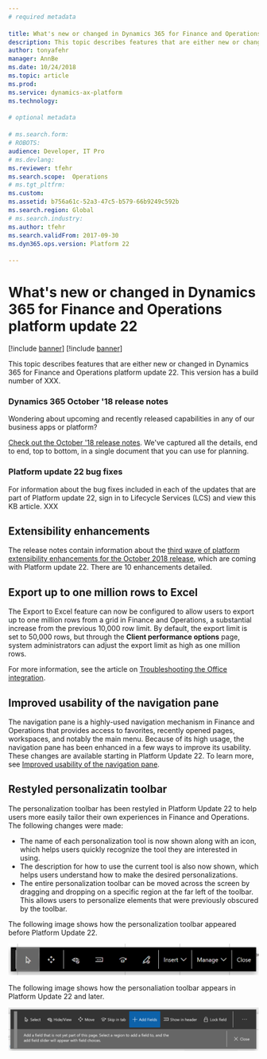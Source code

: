 ```yaml
---
# required metadata

title: What's new or changed in Dynamics 365 for Finance and Operations platform update 22
description: This topic describes features that are either new or changed in Dynamics 365 for Finance and Operation platform update 22. 
author: tonyafehr
manager: AnnBe
ms.date: 10/24/2018
ms.topic: article
ms.prod: 
ms.service: dynamics-ax-platform
ms.technology: 

# optional metadata

# ms.search.form: 
# ROBOTS: 
audience: Developer, IT Pro
# ms.devlang: 
ms.reviewer: tfehr
ms.search.scope:  Operations
# ms.tgt_pltfrm: 
ms.custom: 
ms.assetid: b756a61c-52a3-47c5-b579-66b9249c592b
ms.search.region: Global
# ms.search.industry: 
ms.author: tfehr
ms.search.validFrom: 2017-09-30 
ms.dyn365.ops.version: Platform 22

---
```

# What's new or changed in Dynamics 365 for Finance and Operations platform update 22

[!include [banner](../includes/banner.md)]
[!include [banner](../includes/preview-banner.md)]

This topic describes features that are either new or changed in Dynamics 365 for Finance and Operations platform update 22. This version has a build number of XXX.

### Dynamics 365 October '18 release notes
Wondering about upcoming and recently released capabilities in any of our business apps or platform? 

[Check out the October '18 release notes](https://go.microsoft.com/fwlink/?linkid=870424). We've captured all the details, end to end, top to bottom, in a single document that you can use for planning. 

### Platform update 22 bug fixes
For information about the bug fixes included in each of the updates that are part of Platform update 22, sign in to Lifecycle Services (LCS) and view this KB article. XXX

## Extensibility enhancements
The release notes contain information about the [third wave of platform extensibility enhancements for the October 2018 release](/business-applications-release-notes/October18/dynamics365-finance-operations/platform-extensibility3), which are coming with Platform update 22. There are 10 enhancements detailed.

## Export up to one million rows to Excel
The Export to Excel feature can now be configured to allow users to export up to one million rows from a grid in Finance and Operations, a substantial increase from the previous 10,000 row limit. By default, the export limit is set to 50,000 rows, but through the **Client performance options** page, system administrators can adjust the export limit as high as one million rows.

For more information, see the article on [Troubleshooting the Office integration](../dev-itpro/office-integration/office-integration-troubleshooting.md#why-is-the-export-to-excel-functionality-limited-to-10000-records).

## Improved usability of the navigation pane
The navigation pane is a highly-used navigation mechanism in Finance and Operations that provides access to favorites, recently opened pages, workspaces, and notably the main menu. Because of its high usage, the navigation pane has been enhanced in a few ways to improve its usability. These changes are available starting in Platform Update 22. To learn more, see [Improved usability of the navigation pane](/business-applications-release-notes/October18/dynamics365-finance-operations/updated-navigation-pane).

## Restyled personalizatin toolbar
The personalization toolbar has been restyled in Platform Update 22 to help users more easily tailor their own experiences in Finance and Operations. The following changes were made: 

-  The name of each personalization tool is now shown along with an icon, which helps users quickly recognize the tool they are interested in using.
-  The description for how to use the current tool is also now shown, which helps users understand how to make the desired personalizations.  
-  The entire personalization toolbar can be moved across the screen by dragging and dropping on a specific region at the far left of the toolbar. This allows users to personalize elements that were previously obscured by the toolbar.   

The following image shows how the personalization toolbar appeared before Platform Update 22.

![Personalization toolbar before Platform Update 22](media/oldPersonalizationToolbar.png  "Personalization toolbar before Platform Update 22")

The following image shows how the personaliation toolbar appears in Platform Update 22 and later.

![Personalization toolbar in Platform Update 22 and later](media/restyledPersonalizationToolbar.png  "Personalization toolbar in Platform Update 22 and later]")





